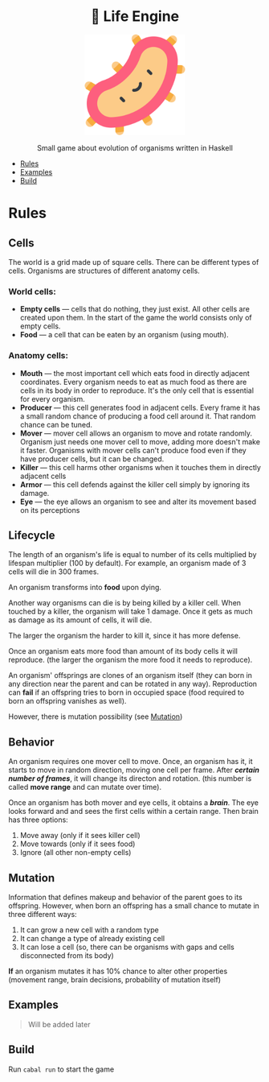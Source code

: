 <h1 align="center">
    🧫 Life Engine
</h1>

<p align="center">
    <img src="assets/bacteria.png" width="200">
</p>

<p align="center">
    Small game about evolution of organisms written in Haskell
</p>

-   [Rules](#rules)
-   [Examples](#examples)
-   [Build](#build)

# Rules

## Cells

The world is a grid made up of square cells.
There can be different types of cells.
Organisms are structures of different anatomy cells.

### World cells:
-   **Empty cells** — cells that do nothing, they just exist. All other cells are created upon them. In the start of the game the world consists only of empty cells.
-   **Food** — a cell that can be eaten by an organism (using mouth). 

### Anatomy cells:

-   **Mouth** — the most important cell which eats food in directly adjacent coordinates. Every organism needs to eat as much food as there are cells in its body in order to reproduce. It's the only cell that is essential for every organism.
-   **Producer** — this cell generates food in adjacent cells. Every frame it has a small random chance of producing a food cell around it. That random chance can be tuned.
-   **Mover** — mover cell allows an organism to move and rotate randomly. Organism just needs one mover cell to move, adding more doesn't make it faster. Organisms with mover cells can't produce food even if they have producer cells, but it can be changed.
-   **Killer** — this cell harms other organisms when it touches them in directly adjacent cells
-   **Armor** — this cell defends against the killer cell simply by ignoring its damage.
-   **Eye** — the eye allows an organism to see and alter its movement based on its perceptions

## Lifecycle
The length of an organism's life is equal to number of its cells multiplied by lifespan multiplier (100 by default). For example, an organism made of 3 cells will die in 300 frames.

An organism transforms into **food** upon dying. 

Another way organisms can die is by being killed by a killer cell. When touched by a killer, the organism will take 1 damage. Once it gets as much as damage as its amount of cells, it will die. 

The larger the organism the harder to kill it, since it has more defense.

Once an organism eats more food than amount of its body cells it will reproduce. (the larger the organism the more food it needs to reproduce). 

An organism' offsprings are clones of an organism itself (they can born in any direction near the parent and can be rotated in any way). Reproduction can **fail** if an offspring tries to born in occupied space (food required to born an offspring vanishes as well). 

However, there is mutation possibility (see [Mutation](#mutation))

## Behavior
An organism requires one mover cell to move. Once, an organism has it, it starts to move in random direction, moving one cell per frame. After ***certain number of frames***, it will change its directon and rotation. (this number is called **move range** and can mutate over time).

Once an organism has both mover and eye cells, it obtains a ***brain***. The eye looks forward and and sees the first cells within a certain range. Then brain has three options:
1. Move away (only if it sees killer cell)
2. Move towards (only if it sees food)
3. Ignore (all other non-empty cells)

## Mutation
Information that defines makeup and behavior of the parent goes to its offspring. However, when born an offspring has a small chance to mutate in three different ways:
1. It can grow a new cell with a random type
2. It can change a type of already existing cell 
3. It can lose a cell (so, there can be organisms with gaps and cells disconnected from its body)

**If** an organism mutates it has 10% chance to alter other properties (movement range, brain decisions, probability of mutation itself)

## Examples

> Will be added later

## Build

Run
`cabal run`
to start the game
